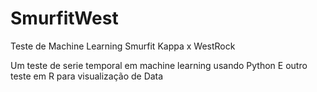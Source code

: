 # SmurfitWest
Teste de Machine Learning Smurfit Kappa x WestRock

Um teste de serie temporal em machine learning usando Python
E outro teste em R para visualização de Data
